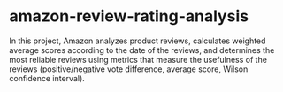 # amazon-review-rating-analysis
In this project, Amazon analyzes product reviews, calculates weighted average scores according to the date of the reviews, and determines the most reliable reviews using metrics that measure the usefulness of the reviews (positive/negative vote difference, average score, Wilson confidence interval).
